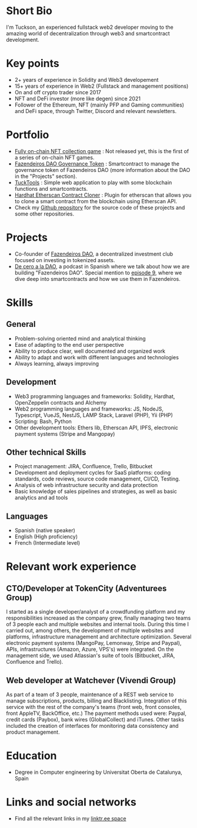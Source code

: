 # Short Bio
I'm Tuckson, an experienced fullstack web2 developer moving to the amazing world of decentralization through web3 and smartcontract development.


# Key points
- 2+ years of experience in Solidity and Web3 developement
- 15+ years of experience in Web2 (Fullstack and management positions)
- On and off crypto trader since 2017
- NFT and DeFi investor (more like degen) since 2021
- Follower of the Ethereum, NFT (mainly PFP and Gaming communities) and DeFi space, through Twitter, Discord and relevant newsletters.


# Portfolio
- [Fully on-chain NFT collection game](https://github.com/TucksonDev/deg-1-collector) : Not released yet, this is the first of a series of on-chain NFT games.
- [Fazendeiros DAO Governance Token](https://github.com/TucksonDev/fazendeiros-governance-token) : Smartcontract to manage the governance token of Fazendeiros DAO (more information about the DAO in the "Projects" section).
- [TuckTools](https://www.tucktools.xyz/) : Simple web application to play with some blockchain functions and smartcontracts.
- [Hardhat Etherscan Contract Cloner](https://www.npmjs.com/package/hardhat-etherscan-contract-cloner) : Plugin for etherscan that allows you to clone a smart contract from the blockchain using Etherscan API.
- Check my [Github repository](https://github.com/TucksonDev) for the source code of these projects and some other repositories.

# Projects
- Co-founder of [Fazendeiros DAO](https://fazendeirosdao.com/), a decentralized investment club focused on investing in tokenized assets.
- [De cero a la DAO](https://anchor.fm/deceroaladao), a podcast in Spanish where we talk about how we are building "Fazendeiros DAO". Special mention to [episode 9](https://anchor.fm/deceroaladao/episodes/Todo-sobre-los-Smart-Contracts-y-como-se-aplican-en-Fazendeiros-DAO-e1oo13m), where we dive deep into smartcontracts and how we use them in Fazendeiros.

# Skills
## General
- Problem-solving oriented mind and analytical thinking
- Ease of adapting to the end user perspective
- Ability to produce clear, well documented and organized work
- Ability to adapt and work with different languages and technologies
- Always learning, always improving


## Development
- Web3 programming languages and frameworks: Solidity, Hardhat, OpenZeppelin contracts and Alchemy
- Web2 programming languages and frameworks: JS, NodeJS, Typescript, VueJS, NestJS, LAMP Stack, Laravel (PHP), Yii (PHP)
- Scripting: Bash, Python
- Other development tools: Ethers lib, Etherscan API, IPFS, electronic payment systems (Stripe and Mangopay)

## Other technical Skills
- Project management: JIRA, Confluence, Trello, Bitbucket
- Development and deployment cycles for SaaS platforms: coding standards, code reviews, source code management, CI/CD, Testing.
- Analysis of web infrastructure security and data protection
- Basic knowledge of sales pipelines and strategies, as well as basic analytics and ad tools


## Languages
- Spanish (native speaker)
- English (High proficiency)
- French (Intermediate level)


# Relevant work experience
## CTO/Developer at TokenCity (Adventurees Group)
I started as a single developer/analyst of a crowdfunding platform and my responsibilities increased as the company grew, finally managing two teams of 3 people each and multiple websites and internal tools. During this time I carried out, among others, the development of multiple websites and platforms, infrastructure management and architecture optimization. Several electronic payment systems (MangoPay, Lemonway, Stripe and Paypal), APIs, infrastructures (Amazon, Azure, VPS's) were integrated. On the management side, we used Atlassian's suite of tools (Bitbucket, JIRA, Confluence and Trello).

## Web developer at Watchever (Vivendi Group)
As part of a team of 3 people, maintenance of a REST web service to manage subscriptions, products, billing and Blacklisting. Integration of this service with the rest of the company's teams (front web, front consoles, front AppleTV, BackOffice, etc.) The payment methods used were: Paypal, credit cards (Paybox), bank wires (GlobalCollect) and iTunes. Other tasks included the creation of interfaces for monitoring data consistency and product management.

# Education
- Degree in Computer engineering by Universitat Oberta de Catalunya, Spain

# Links and social networks
- Find all the relevant links in my [linktr.ee space](https://linktr.ee/tuckson)